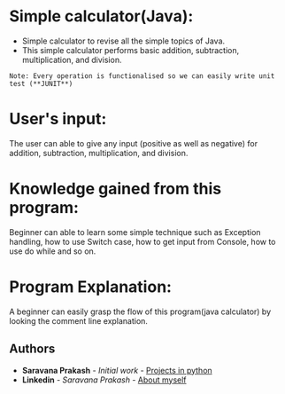 # Simple calculator(Java):
  * Simple calculator to revise all the simple topics of Java.
  * This simple calculator performs basic addition, subtraction, multiplication, and division.
  ```
  Note: Every operation is functionalised so we can easily write unit test (**JUNIT**)
```
# User's input:
The user can able to give any input (positive as well as negative) for addition, subtraction, multiplication, and division.

# Knowledge gained from this program:
Beginner can able to learn some simple technique such as Exception handling, how to use Switch case, how to get input from Console, how to use do while and so on.

# Program Explanation:
A beginner can easily grasp the flow of this program(java calculator) by looking the comment line explanation.

## Authors

* **Saravana Prakash** - *Initial work* - [Projects in python](https://bitbucket.org/ImATechnophile-Personal/)
* **Linkedin** - *Saravana Prakash* - [About myself](https://www.linkedin.com/in/saravana-prakash-j-116035124/)


